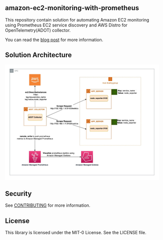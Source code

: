 ## amazon-ec2-monitoring-with-prometheus

This repository contain solution for automating Amazon EC2 monitoring using Prometheus EC2 service discovery and AWS Distro for OpenTelemetry(ADOT) collector.

You can read the [blog post](link) for more information.

## Solution Architecture
![Solution Architecture](/resources/ec2_sd_diagram_archiecture-Simple%20Scrape.jpg)

## Security

See [CONTRIBUTING](CONTRIBUTING.md#security-issue-notifications) for more information.

## License

This library is licensed under the MIT-0 License. See the LICENSE file.

